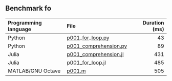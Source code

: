 ## Benchmark fo

| Programming language | File                                             | Duration (ms) |
| :------------------- | :----------------------------------------------- | ------------: |
| Python               | [p001_for_loop.py](./p001_for_loop.py)           |            43 |
| Python               | [p001_comprehension.py](./p001_comprehension.py) |            89 |
| Julia                | [p001_comprehension.jl](./p001_comprehension.jl) |           431 |
| Julia                | [p001_for_loop.jl](./p001_for_loop.jl)           |           485 |
| MATLAB/GNU Octave    | [p001.m](./p001.m)                               |           505 |


